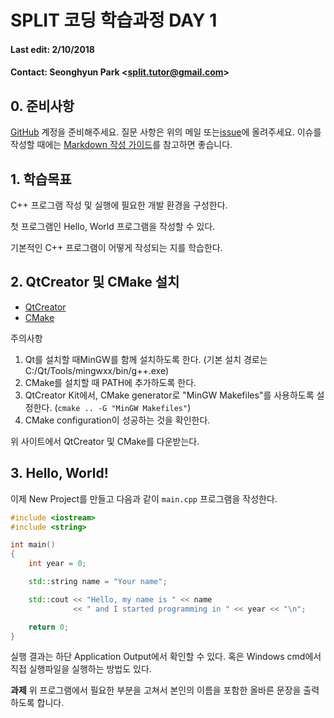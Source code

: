 SPLIT 코딩 학습과정 DAY 1
===

#### Last edit: 2/10/2018
#### Contact: Seonghyun Park <<split.tutor@gmail.com>>

## 0. 준비사항
[GitHub](https://github.com/join?source=header-home) 계정을 준비해주세요.
질문 사항은 위의 메일 또는[issue](https://github.com/split-tutor/cpp-tutorial/issues)에 올려주세요.
이슈를 작성할 때에는 [Markdown 작성 가이드](https://guides.github.com/features/mastering-markdown/)를
참고하면 좋습니다.

## 1. 학습목표
C++ 프로그램 작성 및 실행에 필요한 개발 환경을 구성한다.

첫 프로그램인 Hello, World 프로그램을 작성할 수 있다.

기본적인 C++ 프로그램이 어떻게 작성되는 지를 학습한다.

## 2. QtCreator 및 CMake 설치

* [QtCreator](https://www.qt.io/)
* [CMake](https://cmake.org/)

주의사항
1. Qt를 설치할 때MinGW를 함께 설치하도록 한다. (기본 설치 경로는 C:/Qt/Tools/mingwxx/bin/g++.exe)
2. CMake를 설치할 때 PATH에 추가하도록 한다.
3. QtCreator Kit에서, CMake generator로 "MinGW Makefiles"를 사용하도록 설정한다. (`cmake .. -G "MinGW Makefiles"`)
4. CMake configuration이 성공하는 것을 확인한다.

위 사이트에서 QtCreator 및 CMake를 다운받는다.

## 3. Hello, World!

이제 New Project를 만들고 다음과 같이 `main.cpp` 프로그램을 작성한다.
```cpp
#include <iostream>
#include <string>

int main()
{
    int year = 0;

    std::string name = "Your name";

    std::cout << "Hello, my name is " << name
              << " and I started programming in " << year << "\n";

    return 0;
}
```

실행 결과는 하단 Application Output에서 확인할 수 있다.
혹은 Windows cmd에서 직접 실행파일을 실행하는 방법도 있다.

**과제**
위 프로그램에서 필요한 부분을 고쳐서 본인의 이름을 포함한 올바른 문장을 출력하도록 합니다.
